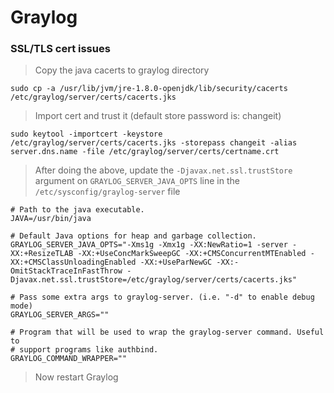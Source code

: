 # Graylog

### SSL/TLS cert issues

> Copy the java cacerts to graylog directory

`sudo cp -a /usr/lib/jvm/jre-1.8.0-openjdk/lib/security/cacerts /etc/graylog/server/certs/cacerts.jks`

> Import cert and trust it (default store password is: changeit)

`sudo keytool -importcert -keystore /etc/graylog/server/certs/cacerts.jks -storepass changeit -alias server.dns.name -file /etc/graylog/server/certs/certname.crt`

> After doing the above, update the `-Djavax.net.ssl.trustStore` argument on `GRAYLOG_SERVER_JAVA_OPTS` line in the `/etc/sysconfig/graylog-server` file

```
# Path to the java executable.
JAVA=/usr/bin/java

# Default Java options for heap and garbage collection.
GRAYLOG_SERVER_JAVA_OPTS="-Xms1g -Xmx1g -XX:NewRatio=1 -server -XX:+ResizeTLAB -XX:+UseConcMarkSweepGC -XX:+CMSConcurrentMTEnabled -XX:+CMSClassUnloadingEnabled -XX:+UseParNewGC -XX:-OmitStackTraceInFastThrow -Djavax.net.ssl.trustStore=/etc/graylog/server/certs/cacerts.jks"

# Pass some extra args to graylog-server. (i.e. "-d" to enable debug mode)
GRAYLOG_SERVER_ARGS=""

# Program that will be used to wrap the graylog-server command. Useful to
# support programs like authbind.
GRAYLOG_COMMAND_WRAPPER=""
```

> Now restart Graylog
